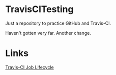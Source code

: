 # TravisCITesting

Just a repository to practice GitHub and Travis-CI.

Haven't gotten very far. Another change.

# Links

[Travis-CI Job Lifecycle](https://docs.travis-ci.com/user/job-lifecycle/)
